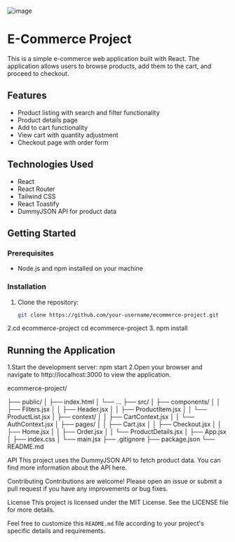 ![image](https://github.com/user-attachments/assets/3ad99d98-331f-4141-9748-86a7b004fa02)

# E-Commerce Project

This is a simple e-commerce web application built with React. The application allows users to browse products, add them to the cart, and proceed to checkout.

## Features

- Product listing with search and filter functionality
- Product details page
- Add to cart functionality
- View cart with quantity adjustment
- Checkout page with order form

## Technologies Used

- React
- React Router
- Tailwind CSS
- React Toastify
- DummyJSON API for product data

## Getting Started

### Prerequisites

- Node.js and npm installed on your machine

### Installation

1. Clone the repository:
   ```bash
   git clone https://github.com/your-username/ecommerce-project.git
2.cd ecommerce-project
  cd ecommerce-project
3.  npm install

Running the Application
-----------------------
1.Start the development server:
npm start
2.Open your browser and navigate to http://localhost:3000 to view the application.


ecommerce-project/

├── public/
│   ├── index.html
│   └── ...
├── src/
│   ├── components/
│   │   ├── Filters.jsx
│   │   ├── Header.jsx
│   │   ├── ProductItem.jsx
│   │   └── ProductList.jsx
│   ├── context/
│   │   ├── CartContext.jsx
│   │   └── AuthContext.jsx
│   ├── pages/
│   │   ├── Cart.jsx
│   │   ├── Checkout.jsx
│   │   ├── Home.jsx
│   │   ├── Order.jsx
│   │   └── ProductDetails.jsx
│   ├── App.jsx
│   ├── index.css
│   └── main.jsx
├── .gitignore
├── package.json
└── README.md

API
This project uses the DummyJSON API to fetch product data. You can find more information about the API here.

Contributing
Contributions are welcome! Please open an issue or submit a pull request if you have any improvements or bug fixes.

License
This project is licensed under the MIT License. See the LICENSE file for more details.


Feel free to customize this `README.md` file according to your project's specific details and requirements.
   
